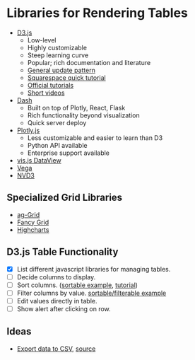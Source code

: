 # Libraries for Rendering Tables
- [D3.js](https://d3js.org/)
	- Low-level
	- Highly customizable
	- Steep learning curve
	- Popular; rich documentation and literature
	- [General update pattern](https://bl.ocks.org/mbostock/3808218)
	- [Squarespace quick tutorial](https://square.github.io/intro-to-d3/)
	- [Official tutorials](https://github.com/d3/d3/wiki/Tutorials)
	- [Short videos](https://scrimba.com/g/gd3js)
- [Dash](https://plot.ly/products/dash/)
	- Built on top of Plotly, React, Flask
	- Rich functionality beyond visualization
	- Quick server deploy
- [Plotly.js](https://plot.ly/javascript/)
	- Less customizable and easier to learn than D3
	- Python API available
	- Enterprise support available
- [vis.js DataView](http://visjs.org/docs/data/dataview.html)
- [Vega](https://vega.github.io/vega/)
- [NVD3](http://nvd3.org/index.html)

## Specialized Grid Libraries
- [ag-Grid](https://github.com/ag-grid/ag-grid)
- [Fancy Grid](https://www.fancygrid.com/)
- [Highcharts](https://www.highcharts.com/)

## D3.js Table Functionality
- [x] List different javascript libraries for managing tables.
- [ ] Decide columns to display.
- [ ] Sort columns. ([sortable example](http://bl.ocks.org/AMDS/4a61497182b8fcb05906), [tutorial](http://arnicas.github.io/interactive-vis-course/Week4/))
- [ ] Filter columns by value. [sortable/filterable example](http://bl.ocks.org/dhoboy/1ac430a7ca883e7a8c09)
- [ ] Edit values directly in table.
- [ ] Show alert after clicking on row.

## Ideas
- [Export data to CSV](https://demo.bokehplots.com/apps/export_csv), [source](https://github.com/bokeh/bokeh/tree/master/examples/app/export_csv)
